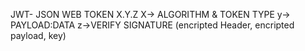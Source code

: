 JWT- JSON WEB TOKEN
X.Y.Z
X-> ALGORITHM & TOKEN TYPE
y-> PAYLOAD:DATA
z->VERIFY SIGNATURE (encripted Header, encripted payload, key)
